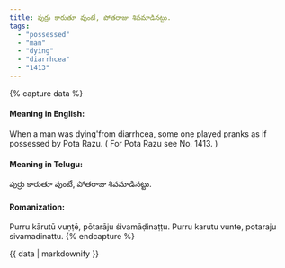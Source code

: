 ```yaml
---
title: పుర్రు కారుతూ వుంటే, పోతరాజు శివమాడినట్టు.
tags:
  - "possessed"
  - "man"
  - "dying"
  - "diarrhcea"
  - "1413"
---
```


{% capture data %}
#### Meaning in English:
When a man was dying'from diarrhcea, some one played pranks as if possessed by Pota Razu.
( For Pota Razu see No. 1413. )

#### Meaning in Telugu:
పుర్రు కారుతూ వుంటే, పోతరాజు శివమాడినట్టు.

#### Romanization:
Purru kārutū vuṇṭē, pōtarāju śivamāḍinaṭṭu.
Purru karutu vunte, potaraju sivamadinattu.
{% endcapture %}

{{ data | markdownify }}

